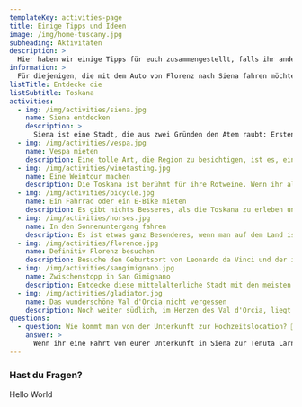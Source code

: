 ```yaml
---
templateKey: activities-page
title: Einige Tipps und Ideen
image: /img/home-tuscany.jpg
subheading: Aktivitäten
description: >
  Hier haben wir einige Tipps für euch zusammengestellt, falls ihr andere Städte in der Toskana besuchen wollt, einen Roadtrip machen wollt oder Empfehlungen sucht, was ihr in der Umgebung unternehmen, sehen oder essen könnt. ☺️
information: >
  Für diejenigen, die mit dem Auto von Florenz nach Siena fahren möchten, gibt es eine berühmte Straße namens Via Chiantigiana. Es ist eine Panoramastraße zwischen Florenz und Siena, die durch das Chianti-Gebiet führt und den Blick auf Weinberge, Olivenhaine und malerische kleine Städte freigibt.
listTitle: Entdecke die
listSubtitle: Toskana
activities:
  - img: /img/activities/siena.jpg
    name: Siena entdecken
    description: >
      Siena ist eine Stadt, die aus zwei Gründen den Atem raubt: Erstens ist sie wirklich schön, und zweitens liegt sie auf einem Hügel, so dass die Ortsbesichtigung eine gute Kardioübung ist. In der Osteria Permalico gibt es köstliche lokale Gerichte, und wenn ihr mal ein von Michelin ausgezeichnetes Restaurant ausprobieren wollt, versucht es mit La Taverna di San Giuseppe, und reserviert einen Tisch im Voraus. 🏛️
  - img: /img/activities/vespa.jpg
    name: Vespa mieten
    description: Eine tolle Art, die Region zu besichtigen, ist es, eine Vespa zu mieten und an einem sonnigen Tag durch die toskanischen Hügel zu schlendern, wie in einem Film. Die Landstraßen sind sehr entspannt und bieten unendlich viele schöne Aussichten auf dem Weg. Man kann auch ein oder zwei Gläser Wein genießen, denn in Italien ist es erlaubt, mit 0,5‰ zu fahren, aber bitte, trinkt verantwortungsvoll und bleibt sicher. 🛵
  - img: /img/activities/winetasting.jpg
    name: Eine Weintour machen
    description: Die Toskana ist berühmt für ihre Rotweine. Wenn ihr also probieren wollt, was sie am besten können, solltet ihr euch auf die Rotweine der Region konzentrieren. Mit all diesen Weinbergen fast alle paar Minuten findet man ein Bauernhaus, das Weinverkostung bietet. Das könnt ihr beim Wandern, beim Mieten eines Fahrrads oder E-Bikes oder beim Reiten machen. Man kann auch andere fragen, ob sie sich an einer gemeinsamen Weinverkostung beteiligen wollen. 🍷
  - img: /img/activities/bicycle.jpg
    name: Ein Fahrrad oder ein E-Bike mieten
    description: Es gibt nichts Besseres, als die Toskana zu erleben und gleichzeitig Sport zu machen! Vor allem vor oder nach all dem Essen und dem Wein. Letztes Jahr haben wir eine 50 km lange Fahrt mit den E-Bikes auf Wegen genossen, die wir mit dem Auto wahrscheinlich nicht befahren hätten. Und wenn ihr euch nicht sicher seid, ob ihr es mit einem normalen Fahrrad schafft, nehmt ein E-Bike, wir haben es auch gemacht und es war ein leg-saver! 🚲
  - img: /img/activities/horses.jpg
    name: In den Sonnenuntergang fahren
    description: Es ist etwas ganz Besonderes, wenn man auf dem Land ist, auf ein Pferd steigt und gemütlich über ungepflasterte Straßen reitet, umgeben von Weinbergen, während die Sonne auf einen scheint und der Wind durch die Haare weht. Es fühlt sich an wie eine Reise in die Vergangenheit, wie ein einsamer Ranger, der eine Taverne mit Wein zum Trinken und ein Bett zum Schlafen sucht, um am nächsten Tag weiterzureisen. 🐴
  - img: /img/activities/florence.jpg
    name: Definitiv Florenz besuchen
    description: Besuche den Geburtsort von Leonardo da Vinci und der italienischen Renaissance. Eine der besten Pizzen gibt es im Il Pizzaiuolo und einen schönen Abend kann man in der Trattoria Zà Zà genießen. Wenn ihr das berühmte Fiorentina Steak probieren wollt, ist die Trattoria Dall'Oste die richtige Adresse. Wenn wir Florenz besuchten, übernachteten wir immer im My Forte Relais. 🥩
  - img: /img/activities/sangimignano.jpg
    name: Zwischenstopp in San Gimignano
    description: Entdecke diese mittelalterliche Stadt mit den meisten Türmen Italiens und probiere das weltberühmte Gelato in der Gelateria Dondoli. Im Restaurant sollte man den Vernaccia di San Gimignano probieren, eine regionale Weinsorte, die das Symbol der Region ist. Für eine erholsame Übernachtung auf einem Bauernhof außerhalb der Stadt können wir euch den Agriturismo La Lucciolaia mit toller Aussicht, hausgemachtem Essen und köstlichem Hauswein empfehlen. 🍦
  - img: /img/activities/gladiator.jpg
    name: Das wunderschöne Val d'Orcia nicht vergessen
    description: Noch weiter südlich, im Herzen des Val d'Orcia, liegt Pienza. Hier kann man das Haus von Maximus Decimus Meridius aus dem Film Gladiator besichtigen. Im La Buca di Enea, einem unserer Lieblingsrestaurants, könnt ihr hausgemachtes Essen genießen, wie zum Beispiel handgerollte Pici-Pasta oder Wildschwein-Ragout. 🍝
questions:
  - question: Wie kommt man von der Unterkunft zur Hochzeitslocation? 🚕
    answer: >
      Wenn ihr eine Fahrt von eurer Unterkunft in Siena zur Tenuta Larnianone oder zurück braucht, empfehlen wir euch, dies mit Sartini Siena oder anderen Hochzeitsgästen zu organisieren.
---
```


### Hast du Fragen?

Hello World
